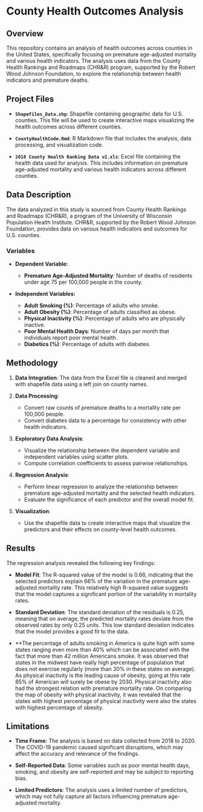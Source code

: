 # County Health Outcomes Analysis

## Overview

This repository contains an analysis of health outcomes across counties in the United States, specifically focusing on premature age-adjusted mortality and various health indicators. The analysis uses data from the County Health Rankings and Roadmaps (CHR&R) program, supported by the Robert Wood Johnson Foundation, to explore the relationship between health indicators and premature deaths.

## Project Files

- **`Shapefiles_Data.shp`**: Shapefile containing geographic data for U.S. counties. This file will be used to create interactive maps visualizing the health outcomes across different counties.

- **`CountyHealthCode.Rmd`**: R Markdown file that includes the analysis, data processing, and visualization code. 

- **`2018 County Health Ranking Data v2.xls`**: Excel file containing the health data used for analysis. This includes information on premature age-adjusted mortality and various health indicators across different counties.

## Data Description

The data analyzed in this study is sourced from County Health Rankings and Roadmaps (CHR&R), a program of the University of Wisconsin Population Health Institute. CHR&R, supported by the Robert Wood Johnson Foundation, provides data on various health indicators and outcomes for U.S. counties.

### Variables

- **Dependent Variable:**
  - **Premature Age-Adjusted Mortality**: Number of deaths of residents under age 75 per 100,000 people in the county.

- **Independent Variables:**
  - **Adult Smoking (%)**: Percentage of adults who smoke.
  - **Adult Obesity (%)**: Percentage of adults classified as obese.
  - **Physical Inactivity (%)**: Percentage of adults who are physically inactive.
  - **Poor Mental Health Days**: Number of days per month that individuals report poor mental health.
  - **Diabetics (%)**: Percentage of adults with diabetes.

## Methodology

1. **Data Integration**: The data from the Excel file is cleaned and merged with shapefile data using a left join on county names.

2. **Data Processing**:
   - Convert raw counts of premature deaths to a mortality rate per 100,000 people.
   - Convert diabetes data to a percentage for consistency with other health indicators.

3. **Exploratory Data Analysis**:
   - Visualize the relationship between the dependent variable and independent variables using scatter plots.
   - Compute correlation coefficients to assess pairwise relationships.

4. **Regression Analysis**:
   - Perform linear regression to analyze the relationship between premature age-adjusted mortality and the selected health indicators.
   - Evaluate the significance of each predictor and the overall model fit.

5. **Visualization**:
   - Use the shapefile data to create interactive maps that visualize the predictors and their effects on county-level health outcomes.

## Results

The regression analysis revealed the following key findings:

- **Model Fit**: The R-squared value of the model is 0.66, indicating that the selected predictors explain 66% of the variation in the premature age-adjusted mortality rate. This relatively high R-squared value suggests that the model captures a significant portion of the variability in mortality rates.

- **Standard Deviation**: The standard deviation of the residuals is 0.25, meaning that on average, the predicted mortality rates deviate from the observed rates by only 0.25 units. This low standard deviation indicates that the model provides a good fit to the data.

- **The percentage of adults smoking in America is quite high with some states ranging even more than 40% which can be associated with the fact that more than 42 million Americans smoke. It was observed that states in the midwest have really high percentage of population that does not exercise regularly (more than 30% in these states on average). As physical inactivity is the leading cause of obesity, going at this rate 85% of American will surely be obese by 2030. Physical inactivity also had the strongest relation  with premature mortality rate. On comparing the map of obesity with physical inactivity, it was revealed that the states with highest percentage of physical inactivity were also the states with highest percentage of obesity. 

## Limitations

- **Time Frame**: The analysis is based on data collected from 2018 to 2020. The COVID-19 pandemic caused significant disruptions, which may affect the accuracy and relevance of the findings.
  
- **Self-Reported Data**: Some variables such as poor mental health days, smoking, and obesity are self-reported and may be subject to reporting bias.

- **Limited Predictors**: The analysis uses a limited number of predictors, which may not fully capture all factors influencing premature age-adjusted mortality.


